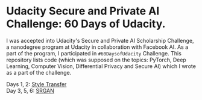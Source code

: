 # Udacity Secure and Private AI Challenge: 60 Days of Udacity.
I was accepted into Udacity's Secure and Private AI Scholarship Challenge, a nanodegree program at Udacity in collaboration with Facebook AI. As a part of the program, I participated in `#60DaysofUdacity` Challenge. This repository lists code (which was supposed on the topics: PyTorch, Deep Learning, Computer Vision, Differential Privacy and Secure AI) which I wrote as a part of the challenge.

Days 1, 2:    [Style Transfer](https://github.com/saqibns/60DaysofUdacity-SPAIC/blob/master/Day-01-02/main.py)  
Day  3, 5, 6: [SRGAN](https://github.com/saqibns/60DaysofUdacity-SPAIC/blob/master/Day-03-05-06/models.py)  

